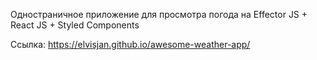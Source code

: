 Одностраничное приложение для просмотра погода на Effector JS + React JS + Styled Components

Ссылка: https://elvisjan.github.io/awesome-weather-app/